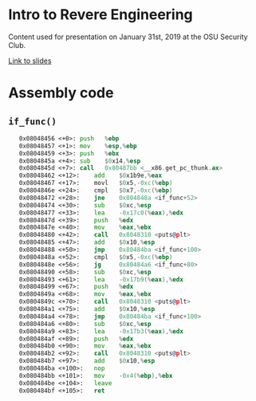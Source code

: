 # Intro to Revere Engineering
Content used for presentation on January 31st, 2019 at the OSU Security Club.

[Link to slides](https://docs.google.com/presentation/d/1uR4zAxgC31a79FtqSMHvD5Pvu3DGKi9sJkuYcCY4AP4/edit?usp=sharing)

# Assembly code

## `if_func()`
```asm
   0x08048456 <+0>:	push   %ebp
   0x08048457 <+1>:	mov    %esp,%ebp
   0x08048459 <+3>:	push   %ebx
   0x0804845a <+4>:	sub    $0x14,%esp
   0x0804845d <+7>:	call   0x80487bb <__x86.get_pc_thunk.ax>
   0x08048462 <+12>:	add    $0x1b9e,%eax
   0x08048467 <+17>:	movl   $0x5,-0xc(%ebp)
   0x0804846e <+24>:	cmpl   $0x7,-0xc(%ebp)
   0x08048472 <+28>:	jne    0x804848a <if_func+52>
   0x08048474 <+30>:	sub    $0xc,%esp
   0x08048477 <+33>:	lea    -0x17c0(%eax),%edx
   0x0804847d <+39>:	push   %edx
   0x0804847e <+40>:	mov    %eax,%ebx
   0x08048480 <+42>:	call   0x8048310 <puts@plt>
   0x08048485 <+47>:	add    $0x10,%esp
   0x08048488 <+50>:	jmp    0x80484ba <if_func+100>
   0x0804848a <+52>:	cmpl   $0x5,-0xc(%ebp)
   0x0804848e <+56>:	jg     0x80484a6 <if_func+80>
   0x08048490 <+58>:	sub    $0xc,%esp
   0x08048493 <+61>:	lea    -0x17b9(%eax),%edx
   0x08048499 <+67>:	push   %edx
   0x0804849a <+68>:	mov    %eax,%ebx
   0x0804849c <+70>:	call   0x8048310 <puts@plt>
   0x080484a1 <+75>:	add    $0x10,%esp
   0x080484a4 <+78>:	jmp    0x80484ba <if_func+100>
   0x080484a6 <+80>:	sub    $0xc,%esp
   0x080484a9 <+83>:	lea    -0x17b3(%eax),%edx
   0x080484af <+89>:	push   %edx
   0x080484b0 <+90>:	mov    %eax,%ebx
   0x080484b2 <+92>:	call   0x8048310 <puts@plt>
   0x080484b7 <+97>:	add    $0x10,%esp
   0x080484ba <+100>:	nop
   0x080484bb <+101>:	mov    -0x4(%ebp),%ebx
   0x080484be <+104>:	leave
   0x080484bf <+105>:	ret
```
